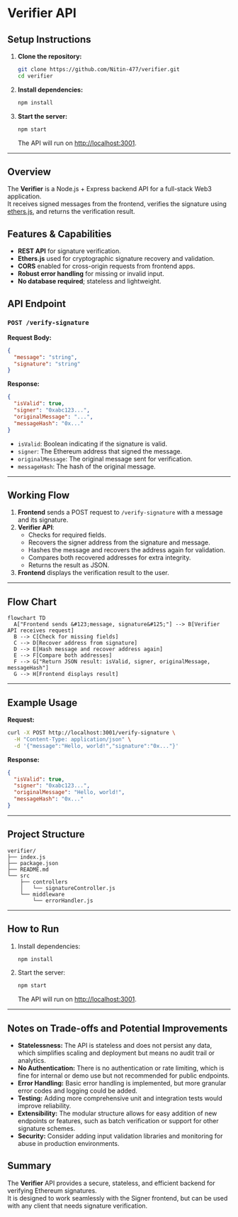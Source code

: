 # Verifier API

## Setup Instructions

1. **Clone the repository:**
    ```bash
    git clone https://github.com/Nitin-477/verifier.git
    cd verifier
    ```
2. **Install dependencies:**
    ```bash
    npm install
    ```
3. **Start the server:**
    ```bash
    npm start
    ```
    The API will run on [http://localhost:3001](http://localhost:3001).

---

## Overview

The **Verifier** is a Node.js + Express backend API for a full-stack Web3 application.  
It receives signed messages from the frontend, verifies the signature using [ethers.js](https://docs.ethers.org/), and returns the verification result.

## Features & Capabilities

- **REST API** for signature verification.
- **Ethers.js** used for cryptographic signature recovery and validation.
- **CORS** enabled for cross-origin requests from frontend apps.
- **Robust error handling** for missing or invalid input.
- **No database required**; stateless and lightweight.

## API Endpoint

### `POST /verify-signature`

**Request Body:**
```json
{
  "message": "string",
  "signature": "string"
}
```

**Response:**
```json
{
  "isValid": true,
  "signer": "0xabc123...",
  "originalMessage": "...",
  "messageHash": "0x..."
}
```

- `isValid`: Boolean indicating if the signature is valid.
- `signer`: The Ethereum address that signed the message.
- `originalMessage`: The original message sent for verification.
- `messageHash`: The hash of the original message.

---

## Working Flow

1. **Frontend** sends a POST request to `/verify-signature` with a message and its signature.
2. **Verifier API**:
    - Checks for required fields.
    - Recovers the signer address from the signature and message.
    - Hashes the message and recovers the address again for validation.
    - Compares both recovered addresses for extra integrity.
    - Returns the result as JSON.
3. **Frontend** displays the verification result to the user.

---

## Flow Chart

```mermaid
flowchart TD
  A["Frontend sends &#123;message, signature&#125;"] --> B[Verifier API receives request]
  B --> C[Check for missing fields]
  C --> D[Recover address from signature]
  D --> E[Hash message and recover address again]
  E --> F[Compare both addresses]
  F --> G["Return JSON result: isValid, signer, originalMessage, messageHash"]
  G --> H[Frontend displays result]
```

---

## Example Usage

**Request:**
```bash
curl -X POST http://localhost:3001/verify-signature \
  -H "Content-Type: application/json" \
  -d '{"message":"Hello, world!","signature":"0x..."}'
```

**Response:**
```json
{
  "isValid": true,
  "signer": "0xabc123...",
  "originalMessage": "Hello, world!",
  "messageHash": "0x..."
}
```

---

## Project Structure

```
verifier/
├── index.js
├── package.json
├── README.md
└── src
    ├── controllers
    │   └── signatureController.js
    └── middleware
        └── errorHandler.js
```

---

## How to Run

1. Install dependencies:
    ```bash
    npm install
    ```
2. Start the server:
    ```bash
    npm start
    ```
    The API will run on [http://localhost:3001](http://localhost:3001).

---


## Notes on Trade-offs and Potential Improvements

- **Statelessness:** The API is stateless and does not persist any data, which simplifies scaling and deployment but means no audit trail or analytics.
- **No Authentication:** There is no authentication or rate limiting, which is fine for internal or demo use but not recommended for public endpoints.
- **Error Handling:** Basic error handling is implemented, but more granular error codes and logging could be added.
- **Testing:** Adding more comprehensive unit and integration tests would improve reliability.
- **Extensibility:** The modular structure allows for easy addition of new endpoints or features, such as batch verification or support for other signature schemes.
- **Security:** Consider adding input validation libraries and monitoring for abuse in production environments.

## Summary

The **Verifier** API provides a secure, stateless, and efficient backend for verifying Ethereum signatures.  
It is designed to work seamlessly with the Signer frontend, but can be used with any client that needs signature verification.
